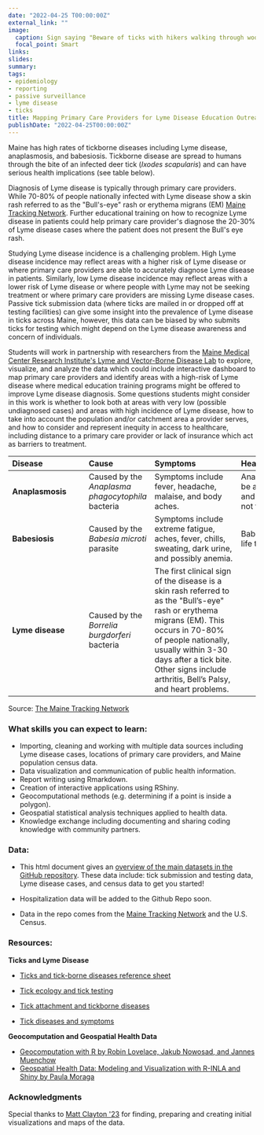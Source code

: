 ```yaml
---
date: "2022-04-25 T00:00:00Z"
external_link: ""
image:
  caption: Sign saying "Beware of ticks with hikers walking through woods in the background."
  focal_point: Smart
links:
slides: 
summary: 
tags:
- epidemiology
- reporting
- passive surveillance
- lyme disease
- ticks
title: Mapping Primary Care Providers for Lyme Disease Education Outreach
publishDate: "2022-04-25T00:00:00Z"
---
```


Maine has high rates of tickborne diseases including Lyme disease, anaplasmosis, and babesiosis. Tickborne disease are spread to humans through the bite of an infected deer tick (*Ixodes scapularis*) and can have serious health implications (see table below). 

Diagnosis of Lyme disease is typically through primary care providers. While 70-80% of people nationally infected with Lyme disease show a skin rash referred to as the "Bull's-eye" rash or erythema migrans (EM) [Maine Tracking Network](https://gateway.maine.gov/cognos/cgi-bin/cognosisapi.dll?b_action=cognosViewer&ui.action=run&ui.object=%2fcontent%2ffolder%5b%40name%3d%27CDC%20EOHP%20EPHT%20AVR%27%5d%2freportView%5b%40name%3d%27Maine%20Environmental%20Public%20Health%20Tracking%20%28EPHT%29%20Network%20-%20Public%20Data%20Portal%27%5d&cv.header=false&cv.toolbar=false). Further educational training on how to recognize Lyme disease in patients could help primary care provider's diagnose the 20-30% of Lyme disease cases where the patient does not present the Bull's eye rash.

Studying Lyme disease incidence is a challenging problem. High Lyme disease incidence may reflect areas with a higher risk of Lyme disease or where primary care providers are able to accurately diagnose Lyme disease in patients. Similarly, low Lyme disease incidence may reflect areas with a lower risk of Lyme disease or where people with Lyme may not be seeking treatment or where primary care providers are missing Lyme disease cases. Passive tick submission data (where ticks are mailed in or dropped off at testing facilities) can give some insight into the prevalence of Lyme disease in ticks across Maine, however, this data can be biased by who submits ticks for testing which might depend on the Lyme disease awareness and concern of individuals. 

Students will work in partnership with researchers from the [Maine Medical Center Research Institute's Lyme and Vector-Borne Disease Lab](https://mmcri.org/?page_id=1090) to explore, visualize, and analyze the data which could include interactive dashboard to map primary care providers and identify areas with a high-risk of Lyme disease where medical education training programs might be offered to improve Lyme disease diagnosis. Some questions students might consider in this work is whether to look both at areas with very low (possible undiagnosed cases) and areas with high incidence of Lyme disease, how to take into account the population and/or catchment area a provider serves, and how to consider and represent inequity in access to healthcare, including distance to a primary care provider or lack of insurance which act as barriers to treatment. 

 | <div style="width:140px;text-align:left">Disease</div> | <div style="width:100px;text-align:left">Cause</div> |  <div style="width:160px;text-align:left">Symptoms </div> | <div  style="width:160px;text-align:left">Health Implications </div> |
|:---|:--|:--|:--|
| **Anaplasmosis** | Caused by the *Anaplasma phagocytophila* bacteria | Symptoms include fever, headache, malaise, and body aches. | Anaplasmosis can be a serious illness and can be fatal if not treated correctly. |
| **Babesiosis** | Caused by the *Babesia microti* parasite | Symptoms include extreme fatigue, aches, fever, chills, sweating, dark urine, and possibly anemia. | Babesiosis can be life threatening. |
| **Lyme disease** | Caused by the *Borrelia burgdorferi* bacteria | The first clinical sign of the disease is a skin rash referred to as the "Bull’s-eye" rash or erythema migrans (EM). This occurs in 70-80% of people nationally, usually within 3-30 days after a tick bite. Other signs include arthritis, Bell’s Palsy, and heart problems. |  |

Source: [The Maine Tracking Network](https://gateway.maine.gov/cognos/cgi-bin/cognosisapi.dll?b_action=cognosViewer&ui.action=run&ui.object=%2fcontent%2ffolder%5b%40name%3d%27CDC%20EOHP%20EPHT%20AVR%27%5d%2freportView%5b%40name%3d%27Maine%20Environmental%20Public%20Health%20Tracking%20%28EPHT%29%20Network%20-%20Public%20Data%20Portal%27%5d&cv.header=false&cv.toolbar=false)

### What skills you can expect to learn:

- Importing, cleaning and working with multiple data sources including Lyme disease cases, locations of primary care providers, and Maine population census data. 
- Data visualization and communication of public health information.
- Report writing using Rmarkdown.
- Creation of interactive applications using RShiny.
- Geocomputational methods (e.g. determining if a point is inside a polygon).
- Geospatial statistical analysis techniques applied to health data.
- Knowledge exchange including documenting and sharing coding knowledge with community partners. 


### Data:

- This html document gives an [overview of the main datasets in the GitHub repository](https://mlclayton6.github.io/Maine-Ticks/pop_lyme_leaflet.html). These data include: tick submission and testing data, Lyme disease cases, and census data to get you started!

- Hospitalization data will be added to the Github Repo soon.

- Data in the repo comes from the [Maine Tracking Network](https://gateway.maine.gov/cognos/cgi-bin/cognosisapi.dll?b_action=cognosViewer&ui.action=run&ui.object=%2fcontent%2ffolder%5b%40name%3d%27CDC%20EOHP%20EPHT%20AVR%27%5d%2freportView%5b%40name%3d%27Maine%20Environmental%20Public%20Health%20Tracking%20%28EPHT%29%20Network%20-%20Public%20Data%20Portal%27%5d&cv.header=false&cv.toolbar=false) and the U.S. Census.  

### Resources:

**Ticks and Lyme Disease**
- [Ticks and tick-borne diseases reference sheet](https://www.maine.gov/dhhs/mecdc/infectious-disease/epi/vector-borne/documents/tick-reference-guide.pdf)
- [Tick ecology and tick testing](https://www.maine.gov/dhhs/mecdc/infectious-disease/epi/vector-borne/lyme/tick-ecology-and-tick-testing.shtml)

- [Tick attachment and tickborne diseases](https://www.maine.gov/dhhs/mecdc/infectious-disease/epi/vector-borne/lyme/tick-attachment-and-tickborne-diseases.shtml)

- [Tick diseases and symptoms](https://www.cdc.gov/ticks/diseases/)

**Geocomputation and Geospatial Health Data**

- [Geocomputation with R by Robin Lovelace, Jakub Nowosad, and Jannes Muenchow](https://geocompr.robinlovelace.net/index.html)
- [Geospatial Health Data: Modeling and Visualization with R-INLA and Shiny by Paula Moraga](https://www.paulamoraga.com/book-geospatial/)

### Acknowledgments

Special thanks to [Matt Clayton '23](https://github.com/mlclayton6) for finding, preparing and creating initial visualizations and maps of the data. 